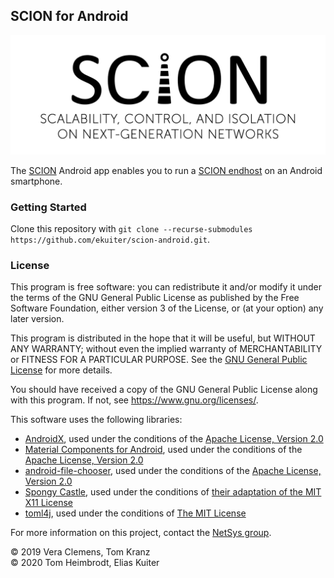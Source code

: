 ## SCION for Android

![SCION](scion.png)

The [SCION](https://www.scion-architecture.net/) Android app enables you to run a [SCION endhost](https://docs.scionlab.org/content/config/setup_endhost.html) on an Android smartphone.

### Getting Started

Clone this repository with `git clone --recurse-submodules https://github.com/ekuiter/scion-android.git`.

### License

This program is free software: you can redistribute it and/or modify it under the terms of the GNU General Public License as published by the Free Software Foundation, either version 3 of the License, or (at your option) any later version.

This program is distributed in the hope that it will be useful, but WITHOUT ANY WARRANTY; without even the implied warranty of MERCHANTABILITY or FITNESS FOR A PARTICULAR PURPOSE.
See the [GNU General Public License](LICENSE.md) for more details.

You should have received a copy of the GNU General Public License along with this program.  If not, see <https://www.gnu.org/licenses/>.

This software uses the following libraries:

- [AndroidX](https://developer.android.com/jetpack/androidx), used under the conditions of the [Apache License, Version 2.0](https://android.googlesource.com/platform/frameworks/support/+/androidx-master-dev/LICENSE.txt)
- [Material Components for Android](https://material.io/develop/android/), used under the conditions of the [Apache License, Version 2.0](https://github.com/material-components/material-components-android/blob/master/LICENSE)
- [android-file-chooser](https://github.com/hedzr/android-file-chooser), used under the conditions of the [Apache License, Version 2.0](https://github.com/hedzr/android-file-chooser/blob/master/LICENSE)
- [Spongy Castle](https://rtyley.github.io/spongycastle/), used under the conditions of [their adaptation of the MIT X11 License](https://github.com/rtyley/spongycastle/blob/spongy-master/LICENSE.html)
- [toml4j](https://github.com/mwanji/toml4j), used under the conditions of [The MIT License](https://github.com/mwanji/toml4j/blob/master/LICENSE)

For more information on this project, contact the [NetSys group](http://www.netsys.ovgu.de/).

© 2019 Vera Clemens, Tom Kranz<br>
© 2020 Tom Heimbrodt, Elias Kuiter